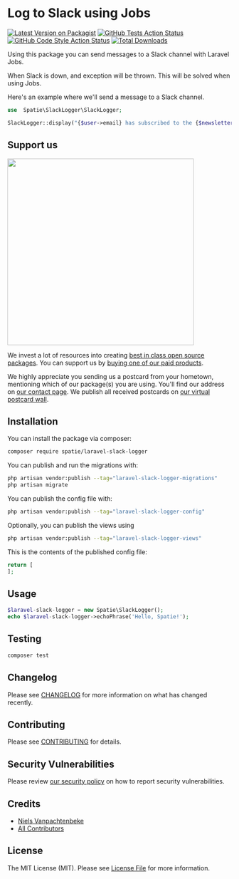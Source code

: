 # Log to Slack using Jobs

[![Latest Version on Packagist](https://img.shields.io/packagist/v/spatie/laravel-slack-logger.svg?style=flat-square)](https://packagist.org/packages/spatie/laravel-slack-logger)
[![GitHub Tests Action Status](https://img.shields.io/github/workflow/status/spatie/laravel-slack-logger/run-tests?label=tests)](https://github.com/spatie/laravel-slack-logger/actions?query=workflow%3Arun-tests+branch%3Amain)
[![GitHub Code Style Action Status](https://img.shields.io/github/workflow/status/spatie/laravel-slack-logger/Check%20&%20fix%20styling?label=code%20style)](https://github.com/spatie/laravel-slack-logger/actions?query=workflow%3A"Check+%26+fix+styling"+branch%3Amain)
[![Total Downloads](https://img.shields.io/packagist/dt/spatie/laravel-slack-logger.svg?style=flat-square)](https://packagist.org/packages/spatie/laravel-slack-logger)

Using this package you can send messages to a Slack channel with Laravel Jobs.

When Slack is down, and exception will be thrown. This will be solved when using Jobs.

Here's an example where we'll send a message to a Slack channel.

```php
use  Spatie\SlackLogger\SlackLogger;

SlackLogger::display("{$user->email} has subscribed to the {$newsletter->name} newsletter!");
```

## Support us

[<img src="https://github-ads.s3.eu-central-1.amazonaws.com/laravel-slack-logger.jpg?t=1" width="419px" />](https://spatie.be/github-ad-click/laravel-slack-logger)

We invest a lot of resources into creating [best in class open source packages](https://spatie.be/open-source). You can support us by [buying one of our paid products](https://spatie.be/open-source/support-us).

We highly appreciate you sending us a postcard from your hometown, mentioning which of our package(s) you are using. You'll find our address on [our contact page](https://spatie.be/about-us). We publish all received postcards on [our virtual postcard wall](https://spatie.be/open-source/postcards).

## Installation

You can install the package via composer:

```bash
composer require spatie/laravel-slack-logger
```

You can publish and run the migrations with:

```bash
php artisan vendor:publish --tag="laravel-slack-logger-migrations"
php artisan migrate
```

You can publish the config file with:

```bash
php artisan vendor:publish --tag="laravel-slack-logger-config"
```

Optionally, you can publish the views using

```bash
php artisan vendor:publish --tag="laravel-slack-logger-views"
```

This is the contents of the published config file:

```php
return [
];
```

## Usage

```php
$laravel-slack-logger = new Spatie\SlackLogger();
echo $laravel-slack-logger->echoPhrase('Hello, Spatie!');
```

## Testing

```bash
composer test
```

## Changelog

Please see [CHANGELOG](CHANGELOG.md) for more information on what has changed recently.

## Contributing

Please see [CONTRIBUTING](.github/CONTRIBUTING.md) for details.

## Security Vulnerabilities

Please review [our security policy](../../security/policy) on how to report security vulnerabilities.

## Credits

- [Niels Vanpachtenbeke](https://github.com/Nielsvanpach)
- [All Contributors](../../contributors)

## License

The MIT License (MIT). Please see [License File](LICENSE.md) for more information.
